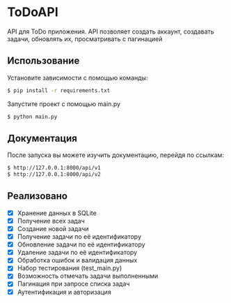 # ToDoAPI
API для ToDo приложения. API позволяет создать аккаунт, создавать задачи, обновлять их, просматривать с пагинацией

## Использование
Установите зависимости с помощью команды:
```sh
$ pip install -r requirements.txt
```

Запустите проект с помощью main.py
```sh
$ python main.py
```

## Документация
После запуска вы можете изучить документацию, перейдя по ссылкам:
```sh
$ http://127.0.0.1:8000/api/v1
$ http://127.0.0.1:8000/api/v2
```

## Реализовано
- [x] Хранение данных в SQLite
- [x] Получение всех задач
- [x] Создание новой задачи
- [x] Получение задачи по её идентификатору
- [x] Обновление задачи по её идентификатору
- [x] Удаление задачи по её идентификатору
- [x] Обработка ошибок и валидация данных
- [x] Набор тестирования (test_main.py)
- [x] Возможность отмечать задачи выполненными
- [x] Пагинация при запросе списка задач
- [x] Аутентификация и авторизация
